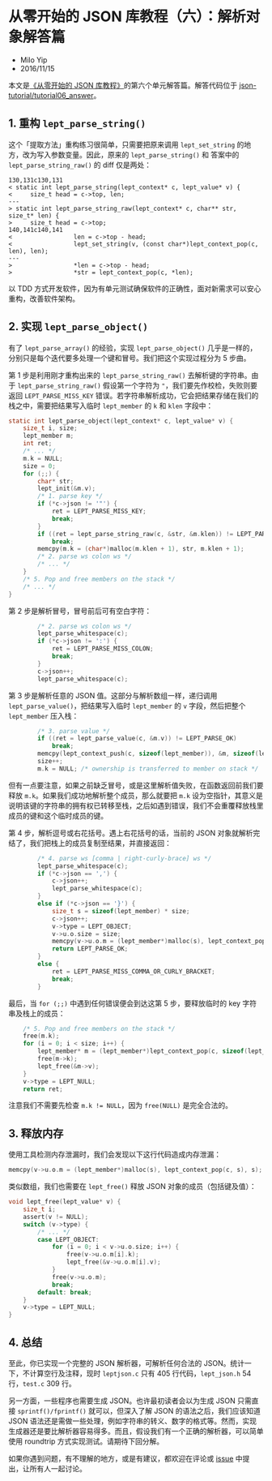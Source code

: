 # 从零开始的 JSON 库教程（六）：解析对象解答篇

* Milo Yip
* 2016/11/15

本文是[《从零开始的 JSON 库教程》](https://zhuanlan.zhihu.com/json-tutorial)的第六个单元解答篇。解答代码位于 [json-tutorial/tutorial06_answer](https://github.com/miloyip/json-tutorial/blob/master/tutorial06_answer)。

## 1. 重构 `lept_parse_string()`

这个「提取方法」重构练习很简单，只需要把原来调用 `lept_set_string` 的地方，改为写入参数变量。因此，原来的 `lept_parse_string()` 和 答案中的 `lept_parse_string_raw()` 的 diff 仅是两处：

~~~
130,131c130,131
< static int lept_parse_string(lept_context* c, lept_value* v) {
<     size_t head = c->top, len;
---
> static int lept_parse_string_raw(lept_context* c, char** str, size_t* len) {
>     size_t head = c->top;
140,141c140,141
<                 len = c->top - head;
<                 lept_set_string(v, (const char*)lept_context_pop(c, len), len);
---
>                 *len = c->top - head;
>                 *str = lept_context_pop(c, *len);
~~~

以 TDD 方式开发软件，因为有单元测试确保软件的正确性，面对新需求可以安心重构，改善软件架构。

## 2. 实现 `lept_parse_object()`

有了 `lept_parse_array()` 的经验，实现 `lept_parse_object()` 几乎是一样的，分别只是每个迭代要多处理一个键和冒号。我们把这个实现过程分为 5 步曲。

第 1 步是利用刚才重构出来的 `lept_parse_string_raw()` 去解析键的字符串。由于 `lept_parse_string_raw()` 假设第一个字符为 `"`，我们要先作校检，失败则要返回 `LEPT_PARSE_MISS_KEY` 错误。若字符串解析成功，它会把结果存储在我们的栈之中，需要把结果写入临时 `lept_member` 的 `k` 和 `klen` 字段中：

~~~c
static int lept_parse_object(lept_context* c, lept_value* v) {
    size_t i, size;
    lept_member m;
    int ret;
    /* ... */
    m.k = NULL;
    size = 0;
    for (;;) {
        char* str;
        lept_init(&m.v);
        /* 1. parse key */
        if (*c->json != '"') {
            ret = LEPT_PARSE_MISS_KEY;
            break;
        }
        if ((ret = lept_parse_string_raw(c, &str, &m.klen)) != LEPT_PARSE_OK)
            break;
        memcpy(m.k = (char*)malloc(m.klen + 1), str, m.klen + 1);
        /* 2. parse ws colon ws */
        /* ... */
    }
    /* 5. Pop and free members on the stack */
    /* ... */
}
~~~

第 2 步是解析冒号，冒号前后可有空白字符：

~~~c
        /* 2. parse ws colon ws */
        lept_parse_whitespace(c);
        if (*c->json != ':') {
            ret = LEPT_PARSE_MISS_COLON;
            break;
        }
        c->json++;
        lept_parse_whitespace(c);
~~~

第 3 步是解析任意的 JSON 值。这部分与解析数组一样，递归调用 `lept_parse_value()`，把结果写入临时 `lept_member` 的 `v` 字段，然后把整个 `lept_member` 压入栈：

~~~c
        /* 3. parse value */
        if ((ret = lept_parse_value(c, &m.v)) != LEPT_PARSE_OK)
            break;
        memcpy(lept_context_push(c, sizeof(lept_member)), &m, sizeof(lept_member));
        size++;
        m.k = NULL; /* ownership is transferred to member on stack */
~~~

但有一点要注意，如果之前缺乏冒号，或是这里解析值失败，在函数返回前我们要释放 `m.k`。如果我们成功地解析整个成员，那么就要把 `m.k` 设为空指针，其意义是说明该键的字符串的拥有权已转移至栈，之后如遇到错误，我们不会重覆释放栈里成员的键和这个临时成员的键。

第 4 步，解析逗号或右花括号。遇上右花括号的话，当前的 JSON 对象就解析完结了，我们把栈上的成员复制至结果，并直接返回：

~~~c
        /* 4. parse ws [comma | right-curly-brace] ws */
        lept_parse_whitespace(c);
        if (*c->json == ',') {
            c->json++;
            lept_parse_whitespace(c);
        }
        else if (*c->json == '}') {
            size_t s = sizeof(lept_member) * size;
            c->json++;
            v->type = LEPT_OBJECT;
            v->u.o.size = size;
            memcpy(v->u.o.m = (lept_member*)malloc(s), lept_context_pop(c, s), s);
            return LEPT_PARSE_OK;
        }
        else {
            ret = LEPT_PARSE_MISS_COMMA_OR_CURLY_BRACKET;
            break;
        }
~~~

最后，当 `for (;;)` 中遇到任何错误便会到达这第 5 步，要释放临时的 key 字符串及栈上的成员：

~~~c
    /* 5. Pop and free members on the stack */
    free(m.k);
    for (i = 0; i < size; i++) {
        lept_member* m = (lept_member*)lept_context_pop(c, sizeof(lept_member));
        free(m->k);
        lept_free(&m->v);
    }
    v->type = LEPT_NULL;
    return ret;
~~~

注意我们不需要先检查 `m.k != NULL`，因为 `free(NULL)` 是完全合法的。

## 3. 释放内存

使用工具检测内存泄漏时，我们会发现以下这行代码造成内存泄漏：

~~~c
memcpy(v->u.o.m = (lept_member*)malloc(s), lept_context_pop(c, s), s);
~~~

类似数组，我们也需要在 `lept_free()` 释放 JSON 对象的成员（包括键及值）：

~~~c
void lept_free(lept_value* v) {
    size_t i;
    assert(v != NULL);
    switch (v->type) {
        /* ... */
        case LEPT_OBJECT:
            for (i = 0; i < v->u.o.size; i++) {
                free(v->u.o.m[i].k);
                lept_free(&v->u.o.m[i].v);
            }
            free(v->u.o.m);
            break;
        default: break;
    }
    v->type = LEPT_NULL;
}
~~~

## 4. 总结

至此，你已实现一个完整的 JSON 解析器，可解析任何合法的 JSON。统计一下，不计算空行及注释，现时 `leptjson.c` 只有 405 行代码，`lept_json.h` 54 行，`test.c` 309 行。

另一方面，一些程序也需要生成 JSON。也许最初读者会以为生成 JSON 只需直接 `sprintf()/fprintf()` 就可以，但深入了解 JSON 的语法之后，我们应该知道 JSON 语法还是需做一些处理，例如字符串的转义、数字的格式等。然而，实现生成器还是要比解析器容易得多。而且，假设我们有一个正确的解析器，可以简单使用 roundtrip 方式实现测试。请期待下回分解。

如果你遇到问题，有不理解的地方，或是有建议，都欢迎在评论或 [issue](https://github.com/miloyip/json-tutorial/issues) 中提出，让所有人一起讨论。
